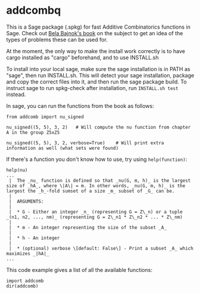 # addcombq

This is a Sage package (.spkg) for fast Additive Combinatorics functions in Sage. Check out [Bela Bajnok's book](https://arxiv.org/pdf/1705.07444.pdf) on the subject to get an idea of the types of problems these can be used for.

At the moment, the only way to make the install work correctly is to have cargo installed as "cargo" beforehand, and to use INSTALL.sh

To install into your local sage, make sure the sage installation is in PATH as "sage", then run INSTALL.sh. This will detect your sage installation, package and copy the correct files into it, and then run the sage package build. To instruct sage to run spkg-check after installation, run `INSTALL.sh test` instead.

In sage, you can run the functions from the book as follows:


    from addcomb import nu_signed

    nu_signed((5, 5), 3, 2)   # Will compute the nu function from chapter A in the group Z5xZ5

    nu_signed((5, 5), 3, 2, verbose=True)    # Will print extra information as well (what sets were found)


If there's a function you don't know how to use, try using `help(function)`:


    help(nu)
    ...
     |  The _nu_ function is defined so that _nu(G, m, h)_ is the largest size of _hA_, where \|A\| = m. In other words, _nu(G, m, h)_ is the largest the _h_-fold sumset of a size _m_ subset of _G_ can be.
     |
     |  ARGUMENTS:
     |
     |  * G - Either an integer _n_ (representing G = Z\_n) or a tuple _(n1, n2, ..., nm)_ (representing G = Z\_n1 * Z\_n2 * ... * Z\_nm)
     |
     |  * m - An integer representing the size of the subset _A_
     |
     |  * h - An integer
     |
     |  * (optional) verbose \[default: False\] - Print a subset _A_ which maximizes _|hA|_
    ...


This code example gives a list of all the available functions:

    import addcomb
    dir(addcomb)
